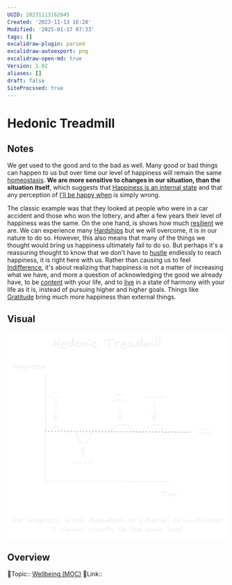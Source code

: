 ```yaml
---
UUID: 20231113162845
Created: '2023-11-13 16:28'
Modified: '2025-01-17 07:33'
tags: []
excalidraw-plugin: parsed
excalidraw-autoexport: png
excalidraw-open-md: true
Version: 1.02
aliases: []
draft: false
SiteProcssed: true
---
```


# Hedonic Treadmill

## Notes

We get used to the good and to the bad as well. Many good or bad things can happen to us but over time our level of happiness will remain the same [homeostasis](/notes/balance-extremes.md). **We are more sensitive to changes in our situation, than the situation itself**, which suggests that [Happiness is an internal state](/notes/happiness-is-an-internal-state.md) and that any perception of [I'll be happy when](/notes/future-disillusionment.md) is simply wrong. 

The classic example was that they looked at people who were in a car accident and those who won the lottery, and after a few years their level of happiness was the same. On the one hand, is shows how much [resilient](/notes/emotional-resilience.md) we are. We can experience many [Hardships](/notes/struggle.md) but we will overcome, it is in our nature to do so. However, this also means that many of the things we thought would bring us happiness ultimately fail to do so. But perhaps it's a reassuring thought to know that we don't have to [hustle](/notes/hustle-culture.md) endlessly to reach happiness, it is right here with us. Rather than causing us to feel [Indifference](/notes/indifference.md), it's about realizing that happiness is not a matter of increasing what we have, and more a question of acknowledging the good we already have, to be [content](/notes/happiness-is-contentment.md) with your life, and to [live](/notes/life-as-flow.md) in a state of harmony with your life as it is, instead of pursuing higher and higher goals. Things like [Gratitude](/notes/gratitude.md) bring much more happiness than external things.

## Visual

![Hedonic Treadmill.webp](/notes/hedonic-treadmill.webp)

## Overview
🔼Topic:: [Wellbeing (MOC)](/mocs/wellbeing-moc.md)
🔗Link::

